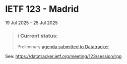 # IETF 123 - Madrid
19 Jul 2025 - 25 Jul 2025

> ### ℹ️ Current status:
> Preliminary [agenda submitted to Datatracker](https://datatracker.ietf.org/meeting/123/materials/agenda-123-rpp) 
<!-- > Planning and preparations in progress. -->

See: https://datatracker.ietf.org/meeting/123/session/rpp

<!-- See: https://datatracker.ietf.org/meeting/important-dates/#IETF123 -->

<!--
see: https://datatracker.ietf.org/doc/html/rfc2418#section-3.1
see: https://datatracker.ietf.org/doc/html/rfc2418#section-6
-->

